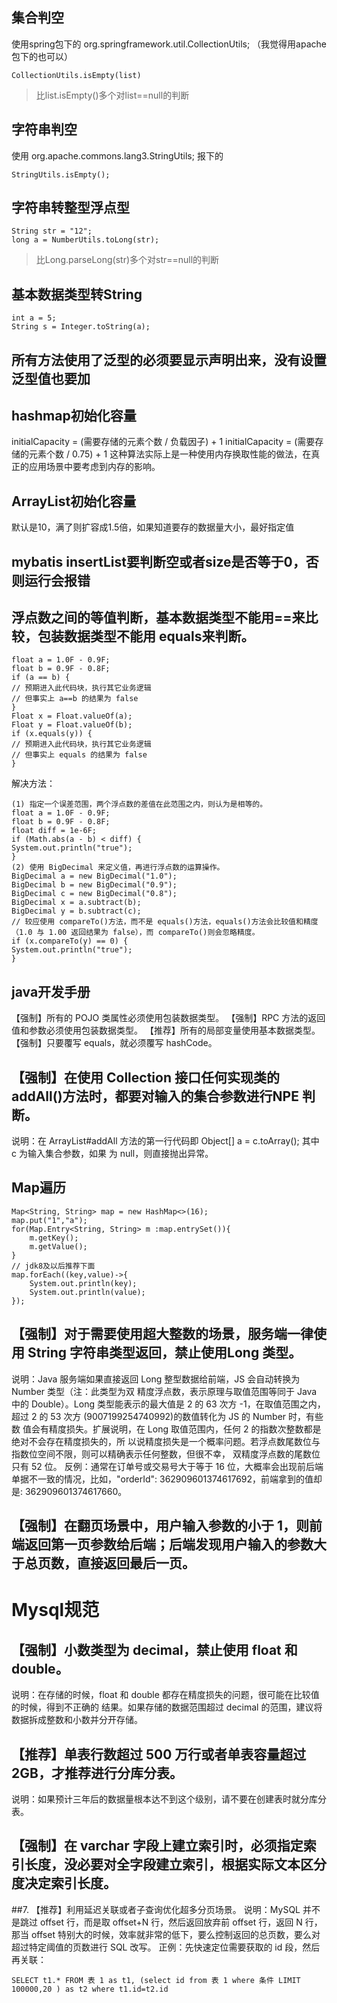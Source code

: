 ## 集合判空
使用spring包下的 org.springframework.util.CollectionUtils; （我觉得用apache包下的也可以）
```
CollectionUtils.isEmpty(list)
```
> 比list.isEmpty()多个对list==null的判断

## 字符串判空
使用 org.apache.commons.lang3.StringUtils; 报下的
```
StringUtils.isEmpty();
```

## 字符串转整型浮点型
```
String str = "12";
long a = NumberUtils.toLong(str);
```
> 比Long.parseLong(str)多个对str==null的判断

## 基本数据类型转String
```
int a = 5;
String s = Integer.toString(a);
```

## 所有方法使用了泛型的必须要显示声明出来，没有设置泛型值也要加<Void>

## hashmap初始化容量
initialCapacity = (需要存储的元素个数 / 负载因子) + 1
initialCapacity = (需要存储的元素个数 / 0.75) + 1
这种算法实际上是一种使用内存换取性能的做法，在真正的应用场景中要考虑到内存的影响。

## ArrayList初始化容量
默认是10，满了则扩容成1.5倍，如果知道要存的数据量大小，最好指定值

## mybatis insertList要判断空或者size是否等于0，否则运行会报错

## 浮点数之间的等值判断，基本数据类型不能用==来比较，包装数据类型不能用 equals来判断。
```
float a = 1.0F - 0.9F;
float b = 0.9F - 0.8F;
if (a == b) {
// 预期进入此代码块，执行其它业务逻辑
// 但事实上 a==b 的结果为 false
}
Float x = Float.valueOf(a);
Float y = Float.valueOf(b);
if (x.equals(y)) {
// 预期进入此代码块，执行其它业务逻辑
// 但事实上 equals 的结果为 false
}
```
解决方法：
```
(1) 指定一个误差范围，两个浮点数的差值在此范围之内，则认为是相等的。
float a = 1.0F - 0.9F;
float b = 0.9F - 0.8F;
float diff = 1e-6F;
if (Math.abs(a - b) < diff) {
System.out.println("true");
}
(2) 使用 BigDecimal 来定义值，再进行浮点数的运算操作。
BigDecimal a = new BigDecimal("1.0");
BigDecimal b = new BigDecimal("0.9");
BigDecimal c = new BigDecimal("0.8");
BigDecimal x = a.subtract(b);
BigDecimal y = b.subtract(c);
// 较应使用 compareTo()方法，而不是 equals()方法，equals()方法会比较值和精度（1.0 与 1.00 返回结果为 false），而 compareTo()则会忽略精度。
if (x.compareTo(y) == 0) {
System.out.println("true");
}
```

## java开发手册
【强制】所有的 POJO 类属性必须使用包装数据类型。
【强制】RPC 方法的返回值和参数必须使用包装数据类型。
【推荐】所有的局部变量使用基本数据类型。
【强制】只要覆写 equals，就必须覆写 hashCode。

## 【强制】在使用 Collection 接口任何实现类的 addAll()方法时，都要对输入的集合参数进行NPE 判断。
说明：在 ArrayList#addAll 方法的第一行代码即 Object[] a = c.toArray(); 其中 c 为输入集合参数，如果
为 null，则直接抛出异常。

## Map遍历
```
Map<String, String> map = new HashMap<>(16);
map.put("1","a");
for(Map.Entry<String, String> m :map.entrySet()){
    m.getKey();
    m.getValue();
}
// jdk8及以后推荐下面
map.forEach((key,value)->{
    System.out.println(key);
    System.out.println(value);
});
```

## 【强制】对于需要使用超大整数的场景，服务端一律使用 String 字符串类型返回，禁止使用Long 类型。
说明：Java 服务端如果直接返回 Long 整型数据给前端，JS 会自动转换为 Number 类型（注：此类型为双
精度浮点数，表示原理与取值范围等同于 Java 中的 Double）。Long 类型能表示的最大值是 2 的 63 次方
-1，在取值范围之内，超过 2 的 53 次方 (9007199254740992)的数值转化为 JS 的 Number 时，有些数
值会有精度损失。扩展说明，在 Long 取值范围内，任何 2 的指数次整数都是绝对不会存在精度损失的，所
以说精度损失是一个概率问题。若浮点数尾数位与指数位空间不限，则可以精确表示任何整数，但很不幸，
双精度浮点数的尾数位只有 52 位。
反例：通常在订单号或交易号大于等于 16 位，大概率会出现前后端单据不一致的情况，比如，"orderId": 
362909601374617692，前端拿到的值却是: 362909601374617660。

## 【强制】在翻页场景中，用户输入参数的小于 1，则前端返回第一页参数给后端；后端发现用户输入的参数大于总页数，直接返回最后一页。

# Mysql规范
## 【强制】小数类型为 decimal，禁止使用 float 和 double。
说明：在存储的时候，float 和 double 都存在精度损失的问题，很可能在比较值的时候，得到不正确的
结果。如果存储的数据范围超过 decimal 的范围，建议将数据拆成整数和小数并分开存储。

## 【推荐】单表行数超过 500 万行或者单表容量超过 2GB，才推荐进行分库分表。
说明：如果预计三年后的数据量根本达不到这个级别，请不要在创建表时就分库分表。

## 【强制】在 varchar 字段上建立索引时，必须指定索引长度，没必要对全字段建立索引，根据实际文本区分度决定索引长度。

##7. 【推荐】利用延迟关联或者子查询优化超多分页场景。
说明：MySQL 并不是跳过 offset 行，而是取 offset+N 行，然后返回放弃前 offset 行，返回 N 行，那当
offset 特别大的时候，效率就非常的低下，要么控制返回的总页数，要么对超过特定阈值的页数进行 SQL
改写。
正例：先快速定位需要获取的 id 段，然后再关联：
```
SELECT t1.* FROM 表 1 as t1, (select id from 表 1 where 条件 LIMIT 100000,20 ) as t2 where t1.id=t2.id
```




